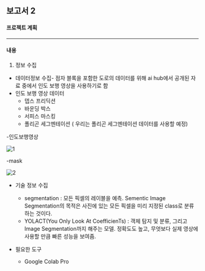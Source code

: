 ## 보고서 2 ##
#### 프로젝트 계획 ####
----------
#### 내용 ####
1. 정보 수집
  + 데이터정보 수집- 점자 블록을 포함한 도로의 데이터를 위해 ai hub에서 공개된 자료 중에서 인도 보행 영상을 사용하기로 함
  + 인도 보행 영상 데이터
    + 뎁스 프리딕션
    + 바운딩 박스
    + 서피스 마스킹
    + 폴리곤 세그멘테이션 ( 우리는 폴리곤 세그멘테이션 데이터를 사용할 예정)
 
-인도보행영상

![1](https://user-images.githubusercontent.com/95543704/145054326-8e53a11c-a887-4b94-9727-28c82d3fa23f.JPG)

-mask

![2](https://user-images.githubusercontent.com/95543704/145054396-79f03a2d-0cae-45b9-b7d0-9c84917efc6e.JPG)

+ 기술 정보 수집
  + segmentation : 모든 픽셀의 레이블을 예측. Sementic Image Segmentation의 목적은 사진에 있는 모든 픽셀을 미리 지정된 class로 분류하는 것이다.
  + YOLACT(You Only Look At CoefficienTs) : 객체 탐지 및 분류, 그리고 Image Segmentation까지 해주는 모델. 정확도도 높고, 무엇보다 실제 영상에 사용할 만큼 빠른 성능을 보여줌.

+ 필요한 도구
  + Google Colab Pro
